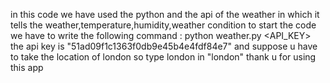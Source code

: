 in this code we have used the python and the api of the weather in which it tells the weather,temperature,humidity,weather condition 
to start the code we have to write the following command : python weather.py <API_KEY> <LOCATION>
the api key is "51ad09f1c1363f0db9e45b4e4fdf84e7" and suppose u have to take the location of london so type london in "london"
thank u for using this app 
